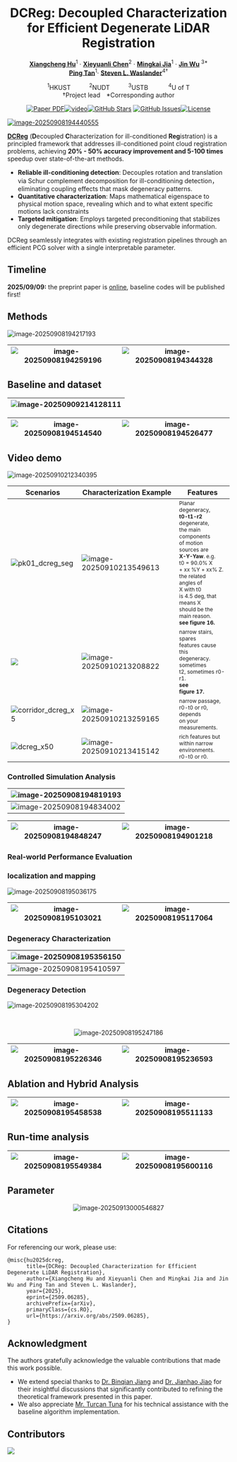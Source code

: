 <div align="center">

<h1>DCReg: Decoupled Characterization for Efficient Degenerate LiDAR Registration</h1>

[**Xiangcheng Hu**](https://github.com/JokerJohn)<sup>1</sup> · [**Xieyuanli Chen**](https://chen-xieyuanli.github.io/)<sup>2</sup> · [**Mingkai Jia**](https://scholar.google.com/citations?user=fcpTdvcAAAAJ&hl=en)<sup>1</sup> ·
[**Jin Wu**](https://zarathustr.github.io/) <sup>3*</sup>
<br>
 [**Ping Tan**](https://facultyprofiles.hkust.edu.hk/profiles.php?profile=ping-tan-pingtan#publications)<sup>1</sup>· [**Steven L. Waslander**](https://www.trailab.utias.utoronto.ca/steven-waslander)<sup>4&dagger;</sup>

<sup>1</sup>HKUST&emsp;&emsp;&emsp;<sup>2</sup>NUDT&emsp;&emsp;&emsp;<sup>3</sup>USTB &emsp;&emsp;&emsp;<sup>4</sup>U of T
<br>
&dagger;Project lead&emsp;*Corresponding author

<a href="https://arxiv.org/abs/2509.06285"><img src='https://img.shields.io/badge/ArXiv-DCReg-red' alt='Paper PDF'></a>[![video](https://img.shields.io/badge/Video-Bilibili-74b9ff?logo=bilibili&logoColor=red)]( https://www.bilibili.com/video/BV1jsHQzCEra/?share_source=copy_web)[![GitHub Stars](https://img.shields.io/github/stars/JokerJohn/DCReg.svg)](https://github.com/JokerJohn/DCReg/stargazers) [![GitHub Issues](https://img.shields.io/github/issues/JokerJohn/DCReg.svg)](https://github.com/JokerJohn/DCReg/issues)[![License](https://img.shields.io/badge/license-MIT-blue.svg)](https://opensource.org/licenses/MIT)<a href="https://github.com/JokerJohn/DCReg/blob/main/">

</div>



![image-20250908194440555](./README/image-20250908194440555.png)



**[DCReg](https://arxiv.org/abs/2509.06285)** (**D**ecoupled **C**haracterization for ill-conditioned **Reg**istration) is a principled framework that addresses ill-conditioned point cloud registration problems, achieving **20% - 50% accuracy improvement and 5-100 times** speedup over state-of-the-art methods.

- **Reliable ill-conditioning detection**: Decouples rotation and translation via Schur complement decomposition for ill-conditioning detection，eliminating coupling effects that mask degeneracy patterns.
- **Quantitative characterization**: Maps mathematical eigenspace to physical motion space, revealing which and to what extent specific motions lack constraints
- **Targeted mitigation**: Employs targeted preconditioning that stabilizes only degenerate directions while preserving observable information.

DCReg seamlessly integrates with existing registration pipelines through an efficient PCG solver with a single interpretable parameter.



## Timeline

**2025/09/09:** the preprint paper is [online](https://arxiv.org/abs/2509.06285), baseline codes will be published first!



## Methods

![image-20250908194217193](./README/image-20250908194217193.png)

| ![image-20250908194259196](./README/image-20250908194259196.png) | ![image-20250908194344328](./README/image-20250908194344328.png) |
| ------------------------------------------------------------ | ------------------------------------------------------------ |



## Baseline and dataset

| ![image-20250909214128111](./README/image-20250909214128111.png) |
| ------------------------------------------------------------ |

| ![image-20250908194514540](./README/image-20250908194514540.png) | ![image-20250908194526477](./README/image-20250908194526477.png) |
| ------------------------------------------------------------ | ------------------------------------------------------------ |



## Video demo

![image-20250910212340395](./README/image-20250910212340395.png)

| Scenarios                                                    | Characterization Example                                     | Features                                                     |
| ------------------------------------------------------------ | ------------------------------------------------------------ | ------------------------------------------------------------ |
| ![pk01_dcreg_seg](./README/8391c3ce-45dc-4b86-aed7-b496dc33ba87.gif) | ![image-20250910213549613](./README/image-20250910213549613.png) | <span style="font-size:12px;">Planar degeneracy, <br/>**t0-t1-r2** degenerate,<br/> the main <br/>components<br/> of motion <br/>sources are <br/> **X-Y-Yaw**. e.g.<br/> t0 = 90.0% X <br/>+ xx %Y + xx% Z. <br/>the related <br/>angles of<br/> X with t0 <br/>is 4.5 deg, that <br/>means X<br/> should be the <br/>main reason. <br/>**see figure 16.** </span> |
| ![](./README/45fc2afe-c7f9-41a1-ab93-e8cd96ee0d16.gif)       | ![image-20250910213208822](./README/image-20250910213208822.png) | <span style="font-size:12px;">narrow stairs, spares<br/> features cause this <br/>degeneracy. sometimes<br/> t2, sometimes r0-r1. <br/>**see <br/>figure 17.**</span> |
| ![corridor_dcreg_x5](./README/corridor_dcreg_x5.gif)         | ![image-20250910213259165](./README/image-20250910213259165.png) | <span style="font-size:12px;">narrow passage, <br/>r0-t0 or r0, depends <br/>on your<br/> measurements.</span> |
| ![dcreg_x50](./README/dcreg_x50.gif)                         | ![image-20250910213415142](./README/image-20250910213415142.png) | <span style="font-size:12px;">rich features but <br/>within narrow <br/>environments. <br/>r0-t0 or r0.</span> |



### Controlled Simulation Analysis

| ![image-20250908194819193](./README/image-20250908194819193.png) |
| ------------------------------------------------------------ |
| ![image-20250908194834002](./README/image-20250908194834002.png) |

| ![image-20250908194848247](./README/image-20250908194848247.png) | ![image-20250908194901218](./README/image-20250908194901218.png) |
| ------------------------------------------------------------ | ------------------------------------------------------------ |

### Real-world Performance Evaluation

### localization and mapping

![image-20250908195036175](./README/image-20250908195036175.png)

| ![image-20250908195103021](./README/image-20250908195103021.png) | ![image-20250908195117064](./README/image-20250908195117064.png) |
| ------------------------------------------------------------ | ------------------------------------------------------------ |

### Degeneracy Characterization

| ![image-20250908195356150](./README/image-20250908195356150.png) |
| ------------------------------------------------------------ |
| ![image-20250908195410597](./README/image-20250908195410597.png) |


### Degeneracy Detection

![image-20250908195304202](./README/image-20250908195304202.png)



<div align="center">





​    



![image-20250908195247186](./README/image-20250908195247186.png) 
</div>


| ![image-20250908195226346](./README/image-20250908195226346.png) | ![image-20250908195236593](./README/image-20250908195236593.png) |
| ------------------------------------------------------------ | ------------------------------------------------------------ |

## Ablation and Hybrid Analysis

| ![image-20250908195458538](./README/image-20250908195458538.png) | ![image-20250908195511133](./README/image-20250908195511133.png) |
| ------------------------------------------------------------ | ------------------------------------------------------------ |



## Run-time analysis

| ![image-20250908195549384](./README/image-20250908195549384.png) | ![image-20250908195600116](./README/image-20250908195600116.png) |
| ------------------------------------------------------------ | ------------------------------------------------------------ |

## Parameter 

<div align="center">


![image-20250913000546827](./README/image-20250913000546827.png)
</div>



## Citations

For referencing our work, please use:

```
@misc{hu2025dcreg,
      title={DCReg: Decoupled Characterization for Efficient Degenerate LiDAR Registration}, 
      author={Xiangcheng Hu and Xieyuanli Chen and Mingkai Jia and Jin Wu and Ping Tan and Steven L. Waslander},
      year={2025},
      eprint={2509.06285},
      archivePrefix={arXiv},
      primaryClass={cs.RO},
      url={https://arxiv.org/abs/2509.06285}, 
}
```

## Acknowledgment

The authors gratefully acknowledge the valuable contributions that made this work possible. 

- We extend special thanks to [Dr. Binqian Jiang](https://github.com/lewisjiang) and [Dr. Jianhao Jiao](https://gogojjh.github.io/) for their insightful discussions that significantly contributed to refining the theoretical framework presented in this paper. 
- We also appreciate [Mr. Turcan Tuna](https://www.turcantuna.com/) for his technical assistance with the baseline algorithm implementation.

## Contributors

<a href="https://github.com/JokerJohn/DCReg/graphs/contributors">
  <img src="https://contrib.rocks/image?repo=JokerJohn/DCReg" />
</a>
